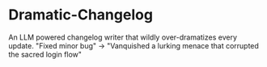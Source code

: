 # Dramatic-Changelog
An LLM powered changelog writer that wildly over-dramatizes every update. "Fixed minor bug" -> "Vanquished a lurking menace that corrupted the sacred login flow"


